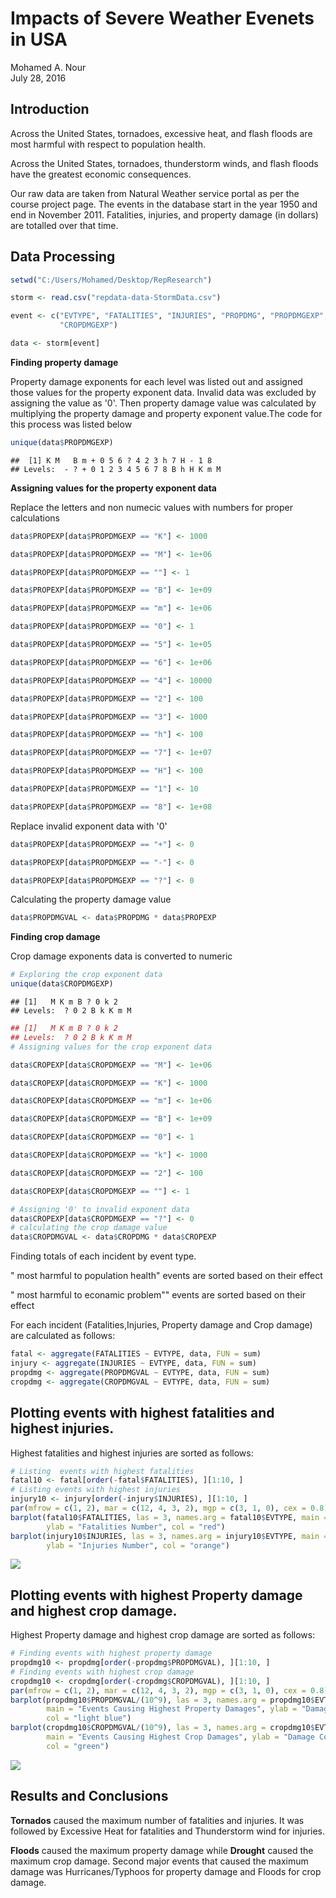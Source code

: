 # Impacts of Severe Weather Evenets in USA
Mohamed A. Nour  
July 28, 2016  

## Introduction

Across the United States, tornadoes, excessive heat, and flash floods are most 
harmful with respect to population health.

Across the United States, tornadoes, thunderstorm winds, and flash floods have 
the greatest economic consequences.

Our raw data are taken from Natural Weather service portal as per the course project page.  The events in the database 
start in the year 1950 and end 
in November 2011.  Fatalities, injuries, and property damage (in dollars) are 
totalled over that time.  




## Data Processing




```r
setwd("C:/Users/Mohamed/Desktop/RepResearch")

storm <- read.csv("repdata-data-StormData.csv")
```



```r
event <- c("EVTYPE", "FATALITIES", "INJURIES", "PROPDMG", "PROPDMGEXP", "CROPDMG", 
           "CROPDMGEXP")

data <- storm[event]
```
__Finding property damage__

Property damage exponents for each level was listed out and assigned those values for the property exponent data. Invalid data was excluded by assigning the value as '0'. Then property damage value was calculated by multiplying the property damage and property exponent value.The code for this process was listed below



```r
unique(data$PROPDMGEXP)
```

```
##  [1] K M   B m + 0 5 6 ? 4 2 3 h 7 H - 1 8
## Levels:  - ? + 0 1 2 3 4 5 6 7 8 B h H K m M
```

__Assigning values for the property exponent data__
 
Replace the letters and  non numecic values with numbers for proper calculations


```r
data$PROPEXP[data$PROPDMGEXP == "K"] <- 1000

data$PROPEXP[data$PROPDMGEXP == "M"] <- 1e+06

data$PROPEXP[data$PROPDMGEXP == ""] <- 1

data$PROPEXP[data$PROPDMGEXP == "B"] <- 1e+09

data$PROPEXP[data$PROPDMGEXP == "m"] <- 1e+06

data$PROPEXP[data$PROPDMGEXP == "0"] <- 1

data$PROPEXP[data$PROPDMGEXP == "5"] <- 1e+05

data$PROPEXP[data$PROPDMGEXP == "6"] <- 1e+06

data$PROPEXP[data$PROPDMGEXP == "4"] <- 10000

data$PROPEXP[data$PROPDMGEXP == "2"] <- 100

data$PROPEXP[data$PROPDMGEXP == "3"] <- 1000

data$PROPEXP[data$PROPDMGEXP == "h"] <- 100

data$PROPEXP[data$PROPDMGEXP == "7"] <- 1e+07

data$PROPEXP[data$PROPDMGEXP == "H"] <- 100

data$PROPEXP[data$PROPDMGEXP == "1"] <- 10

data$PROPEXP[data$PROPDMGEXP == "8"] <- 1e+08
```
Replace invalid exponent data with '0' 


```r
data$PROPEXP[data$PROPDMGEXP == "+"] <- 0

data$PROPEXP[data$PROPDMGEXP == "-"] <- 0

data$PROPEXP[data$PROPDMGEXP == "?"] <- 0
```

Calculating the property damage value  


```r
data$PROPDMGVAL <- data$PROPDMG * data$PROPEXP
```

__Finding crop damage__

Crop damage exponents data is converted to numeric 


```r
# Exploring the crop exponent data  
unique(data$CROPDMGEXP)
```

```
## [1]   M K m B ? 0 k 2
## Levels:  ? 0 2 B k K m M
```

```r
## [1]   M K m B ? 0 k 2  
## Levels:  ? 0 2 B k K m M  
# Assigning values for the crop exponent data   

data$CROPEXP[data$CROPDMGEXP == "M"] <- 1e+06

data$CROPEXP[data$CROPDMGEXP == "K"] <- 1000

data$CROPEXP[data$CROPDMGEXP == "m"] <- 1e+06

data$CROPEXP[data$CROPDMGEXP == "B"] <- 1e+09

data$CROPEXP[data$CROPDMGEXP == "0"] <- 1

data$CROPEXP[data$CROPDMGEXP == "k"] <- 1000

data$CROPEXP[data$CROPDMGEXP == "2"] <- 100

data$CROPEXP[data$CROPDMGEXP == ""] <- 1

# Assigning '0' to invalid exponent data
data$CROPEXP[data$CROPDMGEXP == "?"] <- 0
# calculating the crop damage value
data$CROPDMGVAL <- data$CROPDMG * data$CROPEXP
```

Finding totals of each incident by event type.

" most harmful to population health" events are sorted based on their effect

" most harmful to econamic problem"" events are sorted based on their effect

For each incident (Fatalities,Injuries, Property damage and Crop damage) are calculated as follows:


```r
fatal <- aggregate(FATALITIES ~ EVTYPE, data, FUN = sum)
injury <- aggregate(INJURIES ~ EVTYPE, data, FUN = sum)
propdmg <- aggregate(PROPDMGVAL ~ EVTYPE, data, FUN = sum)
cropdmg <- aggregate(CROPDMGVAL ~ EVTYPE, data, FUN = sum)
```





## Plotting events with highest fatalities and highest injuries.


Highest fatalities and highest injuries are sorted as follows:

```r
# Listing  events with highest fatalities
fatal10 <- fatal[order(-fatal$FATALITIES), ][1:10, ]
# Listing events with highest injuries
injury10 <- injury[order(-injury$INJURIES), ][1:10, ]
par(mfrow = c(1, 2), mar = c(12, 4, 3, 2), mgp = c(3, 1, 0), cex = 0.8)
barplot(fatal10$FATALITIES, las = 3, names.arg = fatal10$EVTYPE, main = "Events with Highest Fatalities", 
        ylab = "Fatalities Number", col = "red")
barplot(injury10$INJURIES, las = 3, names.arg = injury10$EVTYPE, main = "Events with Highest Injuries", 
        ylab = "Injuries Number", col = "orange")
```

![](Project_2_files/figure-html/unnamed-chunk-8-1.png)<!-- -->

## Plotting events with highest Property damage and highest crop damage.

Highest Property damage and highest crop damage are sorted as follows:


```r
# Finding events with highest property damage
propdmg10 <- propdmg[order(-propdmg$PROPDMGVAL), ][1:10, ]
# Finding events with highest crop damage
cropdmg10 <- cropdmg[order(-cropdmg$CROPDMGVAL), ][1:10, ]
par(mfrow = c(1, 2), mar = c(12, 4, 3, 2), mgp = c(3, 1, 0), cex = 0.8)
barplot(propdmg10$PROPDMGVAL/(10^9), las = 3, names.arg = propdmg10$EVTYPE, 
        main = "Events Causing Highest Property Damages", ylab = "Damage Cost ($ billions)", 
        col = "light blue")
barplot(cropdmg10$CROPDMGVAL/(10^9), las = 3, names.arg = cropdmg10$EVTYPE, 
        main = "Events Causing Highest Crop Damages", ylab = "Damage Cost ($ billions)", 
        col = "green")
```

![](Project_2_files/figure-html/unnamed-chunk-9-1.png)<!-- -->

## Results and Conclusions


__Tornados__ caused the maximum number of fatalities and injuries. It was followed by Excessive Heat for fatalities and Thunderstorm wind for injuries.

__Floods__ caused the maximum property damage while __Drought__ caused the maximum crop damage. Second major events that caused the maximum damage was Hurricanes/Typhoos for property damage and Floods for crop damage.
